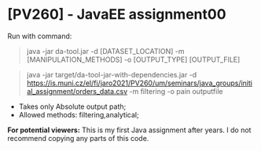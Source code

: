 # [PV260] - JavaEE assignment00

Run with command: 
> java -jar da-tool.jar -d [DATASET_LOCATION] -m [MANIPULATION_METHODS] -o [OUTPUT_TYPE] [OUTPUT_FILE]

> java -jar target/da-tool-jar-with-dependencies.jar -d https://is.muni.cz/el/fi/jaro2021/PV260/um/seminars/java_groups/initial_assignment/orders_data.csv -m filtering -o pain outputfile

- Takes only Absolute output path;
- Allowed methods: filtering,analytical;


__For potential viewers:__ This is my first Java assignment after years. I do not recommend copying any parts of this code.

